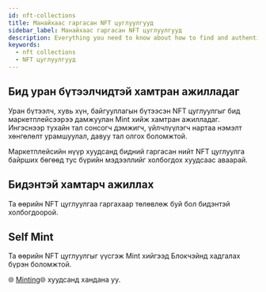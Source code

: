 ```yaml
---
id: nft-collections
title: Манайхаас гаргасан NFT цуглуулгууд
sidebar_label: Манайхаас гаргасан NFT цуглуулгууд
description: Everything you need to know about how to find and authenticate GraphQL on Codiga.
keywords:
  - nft collections
  - NFT цуглуулгууд
---
```



## Бид уран бүтээлчидтэй хамтран ажилладаг​

Уран бүтээлч, хувь хүн, байгууллагын бүтээсэн NFT цуглуулгыг бид маркетплейсээрээ дамжуулан Mint хийж хамтран ажилладаг. Ингэснээр тухайн тал сонсогч дэмжигч, үйлчлүүлэгч нартаа  нэмэлт хөнгөлөлт урамшуулал, давуу тал олгох боломжтой.

Маркетплейсийн нүүр хуудсанд бидний гаргасан нийт NFT цуглуулга байрших бөгөөд тус бүрийн мэдээллийг холбогдох хуудсаас аваарай.


## Бидэнтэй хамтарч ажиллах

Та өөрийн NFT цуглуулгаа гаргахаар төлөвлөж буй бол бидэнтэй холбогдоорой.

## Self Mint

Та өөрийн NFT цуглуулгыг үүсгэж Mint хийгээд Блокчэйнд хадгалах бүрэн боломжтой.

:globe_with_meridians: [Minting](https://nft.octagon.mn/minting):globe_with_meridians: хуудсанд хандана уу.





